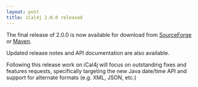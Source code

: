 ```yaml
---
layout: post
title: iCal4j 2.0.0 released
---
```


The final release of 2.0.0 is now available for download from [SourceForge] or [Maven].

Updated release notes and API documentation are also available.

Following this release work on iCal4j will focus on outstanding fixes and features requests,
specifically targeting the new Java date/time API and support for alternate formats (e.g. XML, JSON, etc.)

[SourceForge]: https://sourceforge.net/projects/ical4j/files/ical4j/2.0.0/
[Maven]: http://search.maven.org/#artifactdetails|org.mnode.ical4j|ical4j|2.0.0|jar
[release notes]: http://ical4j.github.io/docs/ical4j/release-notes
[API documentation]: http://ical4j.github.io/docs/ical4j/api
